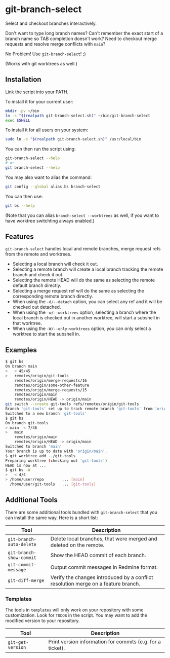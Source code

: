 # git-branch-select

Select and checkout branches interactively.

Don't want to type long branch names? Can't remember the exact start of a branch name so TAB completion doesn't work? Need to checkout merge requests and resolve merge conflicts with `main`?

No Problem! Use `git-branch-select`! ;)

(Works with git worktrees as well.)

## Installation

Link the script into your PATH.

To install it for your current user:

```sh
mkdir -pv ~/bin
ln -s "$(realpath git-branch-select.sh)" ~/bin/git-branch-select
exec $SHELL
```

To install it for all users on your system:

```sh
sudo ln -s "$(realpath git-branch-select.sh)" /usr/local/bin
```

You can then run the script using:

```sh
git-branch-select --help
# or
git branch-select --help
```

You may also want to alias the command:

```sh
git config --global alias.bs branch-select
```

You can then use:

```sh
git bs --help
```

(Note that you can alias `branch-select --worktrees` as well, if you want to have worktree switchting always enabled.)

## Features

`git-branch-select` handles local and remote branches, merge request refs from the remote and worktrees.

- Selecting a local branch will check it out.
- Selecting a remote branch will create a local branch tracking the remote branch and check it out.
- Selecting the remote HEAD will do the same as selecting the remote default branch directly.
- Selecting a merge request ref will do the same as selecting the corresponding remote branch directly.
- When using the `-d/--detach` option, you can select any ref and it will be checked out detached.
- When using the `-w/--worktrees` option, selecting a branch where the local branch is checked out in another worktree, will start a subshell in that worktree.
- When using the `-W/--only-worktrees` option, you can only select a worktree to start the subshell in.

## Examples

```sh
$ git bs
On branch main
>   < 45/45
>   remotes/origin/git-tools
    remotes/origin/merge-requests/16
    remotes/origin/some-other-feature
    remotes/origin/merge-requests/15
    remotes/origin/main
    remotes/origin/HEAD -> origin/main
git switch --create git-tools refs/remotes/origin/git-tools
Branch 'git-tools' set up to track remote branch 'git-tools' from 'origin'.
Switched to a new branch 'git-tools'
$ git bs
On branch git-tools
> main  < 7/46
>   main
    remotes/origin/main
    remotes/origin/HEAD -> origin/main
Switched to branch 'main'
Your branch is up to date with 'origin/main'.
$ git worktree add ../git-tools
Preparing worktree (checking out 'git-tools')
HEAD is now at ...
$ git bs -W
>   < 4/4
> /home/user/repo        ... [main]
  /home/user/git-tools   ... [git-tools]
```

## Additional Tools

There are some additional tools bundled with `git-branch-select` that you can install the same way. Here is a short list:

| Tool                     | Description                                                                       |
| ------------------------ | --------------------------------------------------------------------------------- |
| `git-branch-auto-delete` | Delete local branches, that were merged and deleted on the remote.                |
| `git-branch-show-commit` | Show the HEAD commit of each branch.                                              |
| `git-commit-message`     | Output commit messages in Redmine format.                                         |
| `git-diff-merge`         | Verify the changes introduced by a conflict resolution merge on a feature branch. |

### Templates

The tools in `templates` will only work on your repository with some customization. Look for `TODO`s in the script. You may want to add the modified version to your repository.

| Tool              | Description                                                |
| ----------------- | ---------------------------------------------------------- |
| `git-get-version` | Print version information for commits (e.g. for a ticket). |
